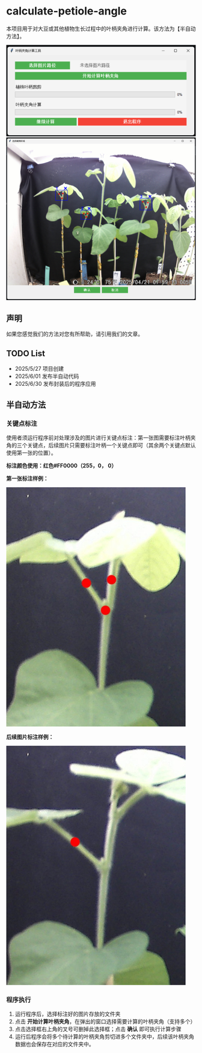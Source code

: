# calculate-petiole-angle
本项目用于对大豆或其他植物生长过程中的叶柄夹角进行计算。该方法为【半自动方法】。

![程序执行窗口](/assets/1.png "程序执行窗口")
![叶柄夹角选择框窗口](/assets/2.png "叶柄夹角选择框窗口")
## 声明
如果您感觉我们的方法对您有所帮助，请引用我们的文章。

## TODO List
- 2025/5/27 项目创建
- 2025/6/01  发布半自动代码
- 2025/6/30 发布封装后的程序应用

## 半自动方法
### 关键点标注
使用者须运行程序前对处理涉及的图片进行关键点标注：第一张图需要标注叶柄夹角的三个关键点，后续图片只需要标注叶柄一个关键点即可（其余两个关键点默认使用第一张的位置）。

**标注颜色使用：红色#FF0000（255，0， 0）**


**第一张标注样例：**

![第一张标注样例](/assets/3.JPG "第一张标注样例")

**后续图片标注样例：**

![后续图片标注样例](/assets/4.JPG "后续图片标注样例")


### 程序执行
1. 运行程序后，选择标注好的图片存放的文件夹
2. 点击 **开始计算叶柄夹角**，在弹出的窗口选择需要计算的叶柄夹角（支持多个）
3. 点击选择框右上角的叉号可删掉此选择框；点击 **确认** 即可执行计算步骤
4. 运行后程序会将多个待计算的叶柄夹角剪切进多个文件夹中，后续该叶柄夹角数据也会保存在对应的文件夹中。
